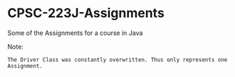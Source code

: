 # CPSC-223J-Assignments

Some of the Assignments for a course in Java

Note:
    
    The Driver Class was constantly overwritten. Thus only represents one Assignment.
    
